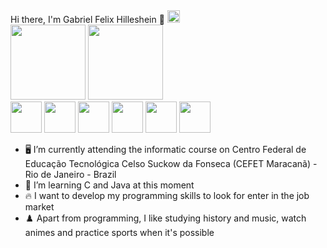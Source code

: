 <div>
Hi there, I'm Gabriel Felix Hilleshein 👋 <img src="https://www.gov.br/planalto/pt-br/conheca-a-presidencia/acervo/simbolos-nacionais/bandeira/bandeiragrande.jpg" style="height:20px">
  </div>

<div align="left">
  <img height="120em" src="https://github-readme-stats.vercel.app/api?username=Gfelixhilles&show_icons=true&theme=react&include_all_commits=true&count_private=true"/>
  <img height="120em" src="https://github-readme-stats.vercel.app/api/top-langs/?username=Gfelixhilles&layout=compact&langs_count=7&theme=react"/>
</div>
<div>
<img src="https://cdn.jsdelivr.net/gh/devicons/devicon/icons/java/java-original.svg" height="50px"/>
<img src="https://cdn.jsdelivr.net/gh/devicons/devicon/icons/python/python-original.svg" height="50px"/>
<img src="https://cdn.jsdelivr.net/gh/devicons/devicon/icons/c/c-plain.svg" height="50px"/>
<img src="https://cdn.jsdelivr.net/gh/devicons/devicon/icons/html5/html5-original.svg" height="50px"/>
<img src="https://cdn.jsdelivr.net/gh/devicons/devicon/icons/css3/css3-original.svg" height="50px"/>
<img src="https://cdn.jsdelivr.net/gh/devicons/devicon/icons/arduino/arduino-original-wordmark.svg" height="50px"/>
</div>

- 🖥️ I’m currently attending the informatic course on Centro Federal de Educação Tecnológica Celso Suckow da Fonseca (CEFET Maracanã) - Rio de Janeiro - Brazil 
- 📕 I’m learning C and Java at this moment
- 🔥 I want to develop my programming skills to look for enter in the job market
- ♟️ Apart from programming, I like studying history and music, watch animes and practice sports when it's possible
